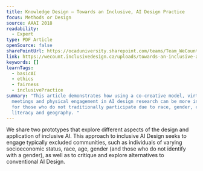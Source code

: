 ```yaml
---
title: Knowledge Design — Towards an Inclusive, AI Design Practice
focus: Methods or Design
source: AAAI 2018
readability:
  - Expert
type: PDF Article
openSource: false
sharePointUrl: https://ocaduniversity.sharepoint.com/teams/Team_WeCount/Shared%20Documents/Resources%20and%20Tools/Literature%20(curated)/Towards%20an%20Inclusive%20AI%20Design.pdf
link: https://wecount.inclusivedesign.ca/uploads/towards-an-inclusive-ai-design.pdf
keywords: []
learnTags:
  - basicAI
  - ethics
  - fairness
  - inclusivePractice
summary: "This article demonstrates how using a co-creative model, virtual
  meetings and physical engagement in AI design research can be more inclusive
  for those who do not traditionally participate due to race, gender, computer
  literacy and geography. "
---
```

We share two prototypes that explore different aspects of
the design and application of inclusive AI. This approach to
inclusive AI Design seeks to engage typically excluded
communities, such as individuals of varying socioeconomic
status, race, age, gender (and those who do not identify with
a gender), as well as to critique and explore alternatives to
conventional AI Design.
